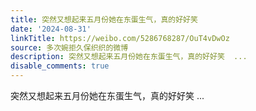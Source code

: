 ```yaml
---
title: 突然又想起来五月份她在东蛋生气，真的好好笑
date: '2024-08-31'
linkTitle: https://weibo.com/5286768287/OuT4vDwOz
source: 多次婉拒久保织织的微博
description: 突然又想起来五月份她在东蛋生气，真的好好笑  ...
disable_comments: true
---
```

突然又想起来五月份她在东蛋生气，真的好好笑  ...